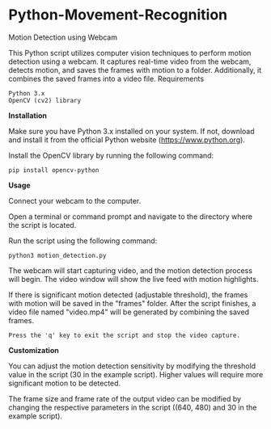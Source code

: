 # Python-Movement-Recognition
Motion Detection using Webcam

This Python script utilizes computer vision techniques to perform motion detection using a webcam. It captures real-time video from the webcam, detects motion, and saves the frames with motion to a folder. Additionally, it combines the saved frames into a video file.
Requirements

    Python 3.x
    OpenCV (cv2) library

**Installation**

Make sure you have Python 3.x installed on your system. If not, download and install it from the official Python website (https://www.python.org).

Install the OpenCV library by running the following command:

    pip install opencv-python

**Usage**

Connect your webcam to the computer.

Open a terminal or command prompt and navigate to the directory where the script is located.

Run the script using the following command:

    python3 motion_detection.py

The webcam will start capturing video, and the motion detection process will begin. The video window will show the live feed with motion highlights.

If there is significant motion detected (adjustable threshold), the frames with motion will be saved in the "frames" folder. After the script finishes, a video file named "video.mp4" will be generated by combining the saved frames.

    Press the 'q' key to exit the script and stop the video capture.

**Customization**

You can adjust the motion detection sensitivity by modifying the threshold value in the script (30 in the example script). Higher values will require more significant motion to be detected.

The frame size and frame rate of the output video can be modified by changing the respective parameters in the script ((640, 480) and 30 in the example script).
